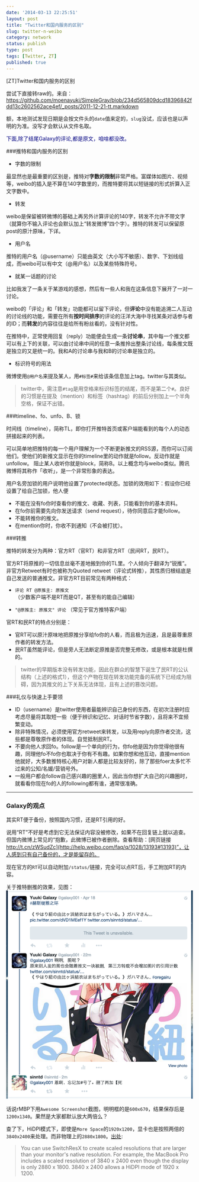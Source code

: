 ```yaml
---
date: '2014-03-13 22:25:51'
layout: post
title: "Twitter和国内服务的区别"
slug: twitter-n-weibo
category: network
status: publish
type: post
tags: [Twitter, ZT]
published: true
---
```


\[ZT\]Twitter和国内服务的区别

尝试下直接转raw的。来自： https://github.com/moenayuki/SimpleGray/blob/234d565809dcd18396842fdd13c2602562ace4ef/_posts/2011-12-21-tt.markdown

额，本地测试发现日期是会按文件头的`date`值来定的，`slug`没试，应该也是以声明的为准。没写才会默认从文件名取。

<font color="navy">下面,除了结尾Galaxy的评论,都是原文，咱啥都没改。</font>

###推特和国内服务的区别

- 字数的限制

最显然也是最重要的区别是，推特对**字数的限制**非常严格。富媒体如图片、视频等，weibo的插入是不算在140字数里的，而推特要将其以短链接的形式折算入正文字数中。

- 转发

weibo是保留被转微博的基础上再另外计算评论的140字，转发不允许不带文字（就算你不输入评论也会默认加上“转发微博”四个字）。推特的转发可以保留原post的原汁原味，下详。

- 用户名

推特的用户名（@username）只能由英文（大小写不敏感）、数字、下划线组成，而weibo可以有中文（@用户名）以及某些特殊符号。

- 就某一话题的讨论

比如我发了一条关于某游戏的感想，然后有一些人和我在这条信息下展开了一对一讨论。

weibo的「评论」和「转发」功能都可以留下评论，但**评论**中没有能追溯二人互动的讨论线的功能，需要在所有**按时间排序**的评论的汪洋大海中寻找某条对话参与者的ID；而**转发**的内容往往是给所有粉丝看的，没有针对性。

在推特中，正常使用回复（reply）功能便会生成一条**讨论串**，其中每一个推文都可以有上下的关联，可以由讨论串中间的任意一条推拎出整条讨论线，每条推文既是独立的又是统一的。我和A的讨论串与我和B的讨论串是独立的。

- 标识符号的用法

微博使用`@用户名`来提及某人，用`#标签#`来给该条信息加上tag。twitter与其类似。

> twitter中，需注意`#tag`是用空格来标识标签的结尾，而不是第二个`#`。良好的习惯是在提及（mention）和标签（hashtag）的前后分别加上一个半角空格，保证不出错。

###timeline、fo、unfo、B、锁

时间线（timeline），简称TL，即你打开推特首页或客户端能看到的每个人的动态拼接起来的列表。 

可以简单地把推特的每一个用户理解为一个不断更新推文的RSS源，而你可以订阅他们。使他们的新推文显示在你的timeline里的动作就是follow。反动作就是unfollow。 阻止某人收听你就是block，简称B。以上概念均与weibo类似。腾讯微博将其称作「收听」，是一个非常形象的表达。

用户名旁加锁的用户说明他设置了protected状态。加锁的效用如下：假设你已经设置了给自己加锁，他人便

- 不能在没有fo你时查看你的推文、收藏、列表，只能看到你的基本资料。
- 在fo你前需要先向你发送请求（send request），待你同意后才能follow。
- 不能转推你的推文。
- 在mention你时，你收不到通知（不会被打扰）。

###转推

推特的转发分为两种：官方RT（官RT）和非官方RT（民间RT，民RT）。

官方RT将原推的一切信息丝毫不差地搬到你的TL里。个人倾向于翻译为“锐推”。非官方Retweet有时也被称为Quoted retweet（评论式转推），其性质归根结底是自己发送的普通推文。非官方RT目前常见有两种格式：

- `评论 RT @原推主: 原推文` （少数客户端不是RT而是QT，甚至有的能自己编辑）

- `"@原推主: 原推文" 评论` （常见于官方推特客户端）

官RT和民RT的特点分别是：

- 官RT可以原汁原味地把原推分享给fo你的人看，而且极为迅速，且是最尊重原作者的转发方法。
- 民RT虽然能评论，但是旁人无法断定原推是否完整无修改，或是根本就是杜撰的。

> twitter的早期版本没有转发功能，因此在群众的智慧下诞生了民RT的公认结构（上述的格式1），但这个产物在现在转发功能完备的系统下已经成为阻碍，因为其推文的上下关系无法体现，且有上述的篡改问题。

###礼仪与快速上手要领

- ID（username）是twitter使用者最能辨识自己身份的东西，在初次注册时应考虑尽量将其取短一些（便于辨识和记忆、对话时节省字数），且将来不宜频繁变动。
- 除非特殊情况，必须使用官方retweet来转发，以及用reply向原作者交流，这些都是尊敬原作者的体现。自觉抵制民RT。
- 不要向他人求回fo。follow是一个单向的行为，你fo他是因为你觉得他很有趣，同理他fo不fo你也取决于你有不有趣。如果你想和他互动，直接mention他就好，大多数推特核心用户对新人都是比较友好的，除了那些foer太多忙不过来的公知/名媛/营销号外。
- 一般用户都会follow自己感兴趣的圈里人，因此当你想扩大自己的兴趣圈时，就看看你现在fo的人的following都有谁，通常很准确。

---

### Galaxy的观点

其实RT便于备份，按照国内习惯，还是RT引用的好。

说用“RT”不好是考虑到它无法保证内容没被修改，如果不在回复链上就以追查。
但国内微博上常见的“抱歉，此微博已被作者删除。查看帮助：[网页链接 http://t.cn/zWSudZc](http://help.weibo.com/faq/q/1028/13193#13193)”，让人感到只有自己备份的，才是能留存的。

现在官方的`RT`可以自动附加`/status/`链接，完全可以点RT后，手工附加RT的内容。

关于推特删推的效果，见图：
![This Tweet is unavailable.](/assets/images/2015/TwitterDeleted.png)

话说rMBP下用`Awesome Screenshot`截图，明明框的是`600x670`，结果保存后是`1200x1340`。果然是大家都默认放大两倍么？

查了下，HiDPI模式下，即使是`More Space`的`1920x1200`，显卡也是按照两倍的`3840x2400`来处理。而非物理上的`2880x1800`。[出处](https://forum.parallels.com/threads/force-native-resolution-in-windows-2880x1800-on-rmbp-15-with-more-space.299398/#post-723471):

> You can use SwitchResX to create scaled resolutions that are larger than your monitor's native resolution. For example, the MacBook Pro includes a scaled resolution of 3840 x 2400 even though the display is only 2880 x 1800. 3840 x 2400 allows a HiDPI mode of 1920 x 1200.
